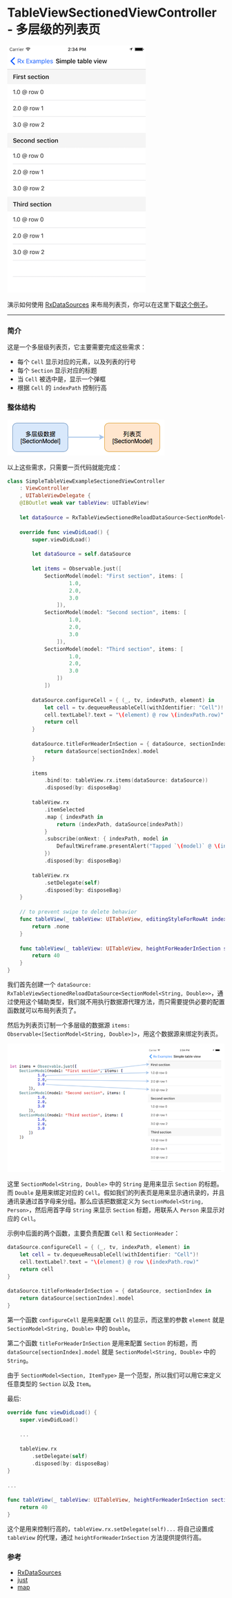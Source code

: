 # TableViewSectionedViewController - 多层级的列表页

![](/assets/MoreDemo/TableViewSectionedViewController/TableViewSectionedViewControllerFull.png)

演示如何使用 [RxDataSources] 来布局列表页，你可以在这里下载[这个例子]。

---

### 简介

这是一个多层级列表页，它主要需要完成这些需求：

* 每个 `Cell` 显示对应的元素，以及列表的行号
* 每个 `Section` 显示对应的标题
* 当 `Cell` 被选中是，显示一个弹框
* 根据 `Cell` 的 `indexPath` 控制行高

### 整体结构

![](/assets/MoreDemo/TableViewSectionedViewController/All.png)

以上这些需求，只需要一页代码就能完成：

```swift
class SimpleTableViewExampleSectionedViewController
    : ViewController
    , UITableViewDelegate {
    @IBOutlet weak var tableView: UITableView!

    let dataSource = RxTableViewSectionedReloadDataSource<SectionModel<String, Double>>()

    override func viewDidLoad() {
        super.viewDidLoad()

        let dataSource = self.dataSource

        let items = Observable.just([
            SectionModel(model: "First section", items: [
                    1.0,
                    2.0,
                    3.0
                ]),
            SectionModel(model: "Second section", items: [
                    1.0,
                    2.0,
                    3.0
                ]),
            SectionModel(model: "Third section", items: [
                    1.0,
                    2.0,
                    3.0
                ])
            ])

        dataSource.configureCell = { (_, tv, indexPath, element) in
            let cell = tv.dequeueReusableCell(withIdentifier: "Cell")!
            cell.textLabel?.text = "\(element) @ row \(indexPath.row)"
            return cell
        }

        dataSource.titleForHeaderInSection = { dataSource, sectionIndex in
            return dataSource[sectionIndex].model
        }

        items
            .bind(to: tableView.rx.items(dataSource: dataSource))
            .disposed(by: disposeBag)

        tableView.rx
            .itemSelected
            .map { indexPath in
                return (indexPath, dataSource[indexPath])
            }
            .subscribe(onNext: { indexPath, model in
                DefaultWireframe.presentAlert("Tapped `\(model)` @ \(indexPath)")
            })
            .disposed(by: disposeBag)

        tableView.rx
            .setDelegate(self)
            .disposed(by: disposeBag)
    }

    // to prevent swipe to delete behavior
    func tableView(_ tableView: UITableView, editingStyleForRowAt indexPath: IndexPath) -> UITableViewCellEditingStyle {
        return .none
    }

    func tableView(_ tableView: UITableView, heightForHeaderInSection section: Int) -> CGFloat {
        return 40
    }
}
```

我们首先创建一个 `dataSource: RxTableViewSectionedReloadDataSource<SectionModel<String, Double>>`，通过使用这个辅助类型，我们就不用执行数据源代理方法，而只需要提供必要的配置函数就可以布局列表页了。

然后为列表页订制一个多层级的数据源 `items:  Observable<[SectionModel<String, Double>]>`，用这个数据源来绑定列表页。

![](/assets/MoreDemo/TableViewSectionedViewController/bindings.png)


这里 `SectionModel<String, Double>` 中的 `String` 是用来显示 `Section` 的标题。而 `Double` 是用来绑定对应的 `Cell`。假如我们的列表页是用来显示通讯录的，并且通讯录通过首字母来分组。那么应该把数据定义为 `SectionModel<String, Person>`，然后用首字母 `String` 来显示 `Section` 标题，用联系人 `Person` 来显示对应的 `Cell`。

示例中后面的两个函数，主要负责配置 `Cell` 和 `SectionHeader`：

```swift
dataSource.configureCell = { (_, tv, indexPath, element) in
    let cell = tv.dequeueReusableCell(withIdentifier: "Cell")!
    cell.textLabel?.text = "\(element) @ row \(indexPath.row)"
    return cell
}

dataSource.titleForHeaderInSection = { dataSource, sectionIndex in
    return dataSource[sectionIndex].model
}
```

第一个函数 `configureCell` 是用来配置 `Cell` 的显示，而这里的参数 `element` 就是 `SectionModel<String, Double>` 中的 `Double`。

第二个函数 `titleForHeaderInSection` 是用来配置 `Section` 的标题，而 `dataSource[sectionIndex].model` 就是 `SectionModel<String, Double>` 中的 `String`。

由于 `SectionModel<Section, ItemType>` 是一个范型，所以我们可以用它来定义任意类型的 `Section` 以及 `Item`。

最后:

```swift
override func viewDidLoad() {
    super.viewDidLoad()

    ...

    tableView.rx
        .setDelegate(self)
        .disposed(by: disposeBag)
}

...

func tableView(_ tableView: UITableView, heightForHeaderInSection section: Int) -> CGFloat {
    return 40
}
```

这个是用来控制行高的，`tableView.rx.setDelegate(self)...` 将自己设置成 `tableView` 的代理，通过 `heightForHeaderInSection` 方法提供提供行高。

### 参考

* [RxDataSources]
* [just]
* [map]


[RxDataSources]:https://github.com/RxSwiftCommunity/RxDataSources
[这个例子]:https://github.com/ReactiveX/RxSwift/tree/master/RxExample/RxExample/Examples/SimpleTableViewExampleSectioned
[just]:/content/rxswift_core/operator/just.md
[map]:/content/rxswift_core/operator/map.md
